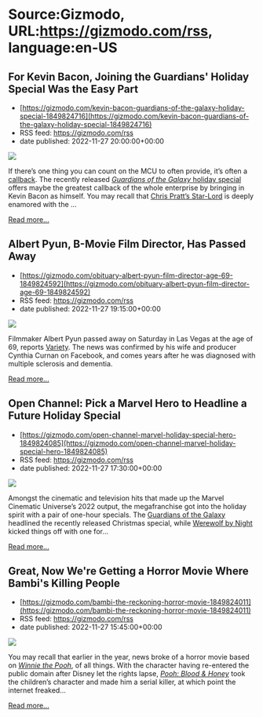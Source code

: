 # Source:Gizmodo, URL:https://gizmodo.com/rss, language:en-US

## For Kevin Bacon, Joining the Guardians' Holiday Special Was the Easy Part
 - [https://gizmodo.com/kevin-bacon-guardians-of-the-galaxy-holiday-special-1849824716](https://gizmodo.com/kevin-bacon-guardians-of-the-galaxy-holiday-special-1849824716)
 - RSS feed: https://gizmodo.com/rss
 - date published: 2022-11-27 20:00:00+00:00

<img src="https://i.kinja-img.com/gawker-media/image/upload/s--zoB5OKay--/c_fit,fl_progressive,q_80,w_636/7084af09469bc398e0287cc1a0a41141.jpg" /><p>If there’s one thing you can count on the MCU to often provide, it’s often a <a href="https://gizmodo.com/all-the-questions-we-still-have-after-avengers-endgame-1834300697">callback</a>. The recently released <a href="https://gizmodo.com/guardians-of-the-galaxy-holiday-special-marvel-studios-1849700099"><em>Guardians of the Galaxy </em>holiday special</a> offers maybe the greatest callback of the whole enterprise by bringing in Kevin Bacon as himself. You may recall that <a href="https://gizmodo.com/chris-pratt-star-lord-guardians-3-thor-4-marvel-studios-1848911633">Chris Pratt’s Star-Lord</a> is deeply enamored with the <em></em>…</p><p><a href="https://gizmodo.com/kevin-bacon-guardians-of-the-galaxy-holiday-special-1849824716">Read more...</a></p>

## Albert Pyun, B-Movie Film Director, Has Passed Away
 - [https://gizmodo.com/obituary-albert-pyun-film-director-age-69-1849824592](https://gizmodo.com/obituary-albert-pyun-film-director-age-69-1849824592)
 - RSS feed: https://gizmodo.com/rss
 - date published: 2022-11-27 19:15:00+00:00

<img src="https://i.kinja-img.com/gawker-media/image/upload/s--OS_f30rS--/c_fit,fl_progressive,q_80,w_636/4844dac8be1061531b31b03053000360.jpg" /><p>Filmmaker Albert Pyun passed away on Saturday in Las Vegas at the age of 69, reports <a href="https://variety.com/2022/film/obituaries-people-news/albert-pyun-dead-nemesis-cyborg-captain-america-1235173286/" rel="noopener noreferrer" target="_blank">Variety</a>. The news was confirmed by his wife and producer Cynthia Curnan on Facebook, and comes years after he was diagnosed with multiple sclerosis and dementia.<br /></p><p><a href="https://gizmodo.com/obituary-albert-pyun-film-director-age-69-1849824592">Read more...</a></p>

## Open Channel: Pick a Marvel Hero to Headline a Future Holiday Special
 - [https://gizmodo.com/open-channel-marvel-holiday-special-hero-1849824085](https://gizmodo.com/open-channel-marvel-holiday-special-hero-1849824085)
 - RSS feed: https://gizmodo.com/rss
 - date published: 2022-11-27 17:30:00+00:00

<img src="https://i.kinja-img.com/gawker-media/image/upload/s--ahLKRixN--/c_fit,fl_progressive,q_80,w_636/1bbcdcc81cd5952b609b1bfec6e4a51d.jpg" /><p>Amongst the cinematic and television hits that made up the Marvel Cinematic Universe’s 2022 output, the megafranchise got into the holiday spirit with a pair of one-hour specials. The <a href="https://gizmodo.com/guardians-of-the-galaxy-holiday-special-review-marvel-1849812929">Guardians of the Galaxy</a><em> </em>headlined the recently released Christmas special, while <a href="https://gizmodo.com/werewolf-by-night-review-marvel-disney-plus-horror-stre-1849579625">Werewolf by Night</a> kicked things off with one for…</p><p><a href="https://gizmodo.com/open-channel-marvel-holiday-special-hero-1849824085">Read more...</a></p>

## Great, Now We're Getting a Horror Movie Where Bambi's Killing People
 - [https://gizmodo.com/bambi-the-reckoning-horror-movie-1849824011](https://gizmodo.com/bambi-the-reckoning-horror-movie-1849824011)
 - RSS feed: https://gizmodo.com/rss
 - date published: 2022-11-27 15:45:00+00:00

<img src="https://i.kinja-img.com/gawker-media/image/upload/s--JmWD0p04--/c_fit,fl_progressive,q_80,w_636/87d28916df4bc251274483b2560da78b.jpg" /><p>You may recall that earlier in the year, news broke of a horror movie based on <a href="https://gizmodo.com/winnie-the-pooh-blood-honey-horror-movie-reveal-1848980849"><em>Winnie the Pooh</em></a>, of all things. With the character having re-entered the public domain after Disney let the rights lapse, <a href="https://gizmodo.com/winnie-the-pooh-horror-movie-trailer-blood-and-honey-1849479054"><em>Pooh: Blood &amp; Honey</em></a><em> </em>took the children’s character and made him a serial killer, at which point the internet freaked…</p><p><a href="https://gizmodo.com/bambi-the-reckoning-horror-movie-1849824011">Read more...</a></p>


